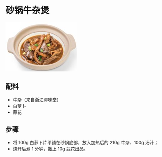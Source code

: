 # 砂锅牛杂煲

![砂锅牛杂煲](/images/砂锅牛杂煲.png)

## 配料

- 牛杂（来自浙江浔味堂）
- 白萝卜
- 蒜花

## 步骤

- 将 100g 白萝卜片平铺在砂锅底部，放入加热后的 210g 牛杂、100g 汤汁；
- 烧开后煮 1 分钟，撒上 10g 蒜花出品。
